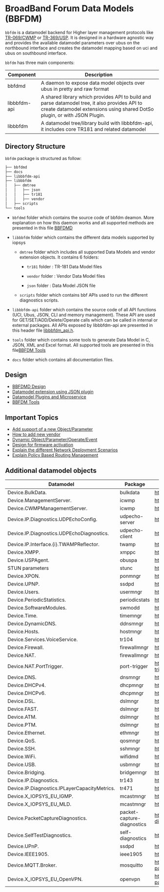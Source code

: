 # BroadBand Forum Data Models (BBFDM)

`bbfdm` is a datamodel backend for Higher layer management protocols like [TR-069/CWMP](https://cwmp-data-models.broadband-forum.org/) or [TR-369/USP](https://usp.technology/). It is designed in a hardware agnostic way and provides the available datamodel parameters over ubus on the northbound interface and creates the datamodel mapping based on uci and ubus on southbound interface.

`bbfdm` has three main components:

| Component  |                    Description                    |
| ---------- | ------------------------------------------------- |
| bbfdmd | A daemon to expose data model objects over ubus in pretty and raw format |
| libbbfdm-api | A shared library which provides API to build and parse datamodel tree, it also provides API to create datamodel extensions using shared DotSo plugin, or with JSON Plugin. |
| libbbfdm  | A datamodel tree/library build with libbbfdm-api, it includes core TR181 and related datamodel |


## Directory Structure

`bbfdm` package is structured as follow:

```bash
├── bbfdmd
├── docs
├── libbbfdm-api
├── libbbfdm
│   ├── dmtree
│   │   ├── json
│   │   ├── tr181
│   │   ├── vendor
│   ├── scripts
└── tools
```

- `bbfdmd` folder which contains the source code of bbfdm deamon.
More explanation on how this daemon works and all supported methods are presented in this file [BBFDMD](./docs/guide/bbfdmd.md)

- `libbbfdm` folder which contains the different data models supported by iopsys

	- `dmtree` folder which includes all supported Data Models and vendor extension objects. It contains 6 folders:

		- `tr181` folder : TR-181 Data Model files

		- `vendor` folder : Vendor Data Model files

		- `json` folder : Data Model JSON file

	- `scripts` folder which contains bbf APIs used to run the different diagnostics scripts.

- `libbbfdm-api` folder which contains the source code of all API functions (UCI, Ubus, JSON, CLI and memory management). These API are used for GET/SET/ADD/Delete/Operate calls which can be called in internal or external packages.
All APIs exposed by libbbfdm-api are presented in this header file [libbbfdm_api.h](./libbbfdm-api/include/libbbfdm_api.h).

- `tools` folder which contains some tools to generate Data Model in C, JSON, XML and Excel format.
All supported tools are presented in this file[BBFDM Tools](./tools/README.md)

- `docs` folder which contains all documentation files.


## Design
* [BBFDMD Design](./docs/guide/bbfdmd.md)
* [Datamodel extension using JSON plugin](./docs/guide/libbbfdm-api_json_plugin_v1.md)
* [Datamodel Plugins and Microservice](./docs/guide/libbbfdm-api_datamodel_as_microservice.md)
* [BBFDM Tools](./tools/README.md)

## Important Topics
* [Add support of a new Object/Parameter](./docs/guide/libbbfdm-api_obj_param_extension.md)
* [How to add new vendor](./docs/guide/libbbfdm-api_vendor.md)
* [Dynamic Object/Parameter/Operate/Event](./docs/guide/libbbfdm-api_dynamic_dm.md)
* [Design for firmware activation](./docs/guide/libbbfdm_DeviceInfo_FirmwareImage.md)
* [Explain the different Network Deployment Scenarios](./docs/guide/network_depoyment_scenarios.md)
* [Explain Policy Based Routing Management](./docs/guide/libbbfdm_Routing.md)

## Additional datamodel objects

| Datamodel                                | Package        | Link                                         |
| ---------------------------------------- | -------------- | -------------------------------------------- |
| Device.BulkData.                         | bulkdata       | https://dev.iopsys.eu/bbf/bulkdata.git       |
| Device.ManagementServer.                 | icwmp          | https://dev.iopsys.eu/bbf/icwmp.git          |
| Device.CWMPManagementServer.             | icwmp          | https://dev.iopsys.eu/bbf/icwmp.git          |
| Device.IP.Diagnostics.UDPEchoConfig.     | udpecho-server | https://dev.iopsys.eu/bbf/udpecho.git        |
| Device.IP.Diagnostics.UDPEchoDiagnostics.| udpecho-client | https://dev.iopsys.eu/bbf/udpecho.git        |
| Device.IP.Interface.{i}.TWAMPReflector.  | twamp          | https://dev.iopsys.eu/bbf/twamp-light.git    |
| Device.XMPP.                             | xmppc          | https://dev.iopsys.eu/bbf/xmppc.git          |
| Device.USPAgent.                         | obuspa         | https://dev.iopsys.eu/bbf/obuspa.git         |
| STUN parameters                          | stunc          | https://dev.iopsys.eu/bbf/stunc.git          |
| Device.XPON.                             | ponmngr        | https://dev.iopsys.eu/hal/ponmngr.git        |
| Device.UPNP.                             | ssdpd          | https://github.com/miniupnp/miniupnp.git     |
| Device.Users.                            | usermngr       | https://dev.iopsys.eu/bbf/usermngr.git       |
| Device.PeriodicStatistics.               | periodicstats  | https://dev.iopsys.eu/bbf/periodicstats.git  |
| Device.SoftwareModules.                  | swmodd         | https://dev.iopsys.eu/lcm/swmodd.git         |
| Device.Time.                             | timemngr       | https://dev.iopsys.eu/bbf/timemngr.git       |
| Device.DynamicDNS.                       | ddnsmngr       | https://dev.iopsys.eu/bbf/ddnsmngr.git       |
| Device.Hosts.                            | hostmngr       | https://dev.iopsys.eu/iopsys/hostmngr.git    |
| Device.Services.VoiceService.            | tr104          | https://dev.iopsys.eu/voice/tr104.git        |
| Device.Firewall.                         | firewallmngr   | https://dev.iopsys.eu/network/firewallmngr   |
| Device.NAT.                              | firewallmngr   | https://dev.iopsys.eu/network/firewallmngr   |
| Device.NAT.PortTrigger.                  | port-trigger   | https://dev.iopsys.eu/network/port-trigger.git |
| Device.DNS.                              | dnsmngr        | https://dev.iopsys.eu/network/dnsmngr.git    |
| Device.DHCPv4.                           | dhcpmngr       | https://dev.iopsys.eu/network/dhcpmngr.git   |
| Device.DHCPv6.                           | dhcpmngr       | https://dev.iopsys.eu/network/dhcpmngr.git   |
| Device.DSL.                              | dslmngr        | https://dev.iopsys.eu/hal/dslmngr.git        |
| Device.FAST.                             | dslmngr        | https://dev.iopsys.eu/hal/dslmngr.git        |
| Device.ATM.                              | dslmngr        | https://dev.iopsys.eu/hal/dslmngr.git        |
| Device.PTM.                              | dslmngr        | https://dev.iopsys.eu/hal/dslmngr.git        |
| Device.Ethernet.                         | ethmngr        | https://dev.iopsys.eu/hal/ethmngr.git        |
| Device.QoS.                              | qosmngr        | https://dev.iopsys.eu/hal/qosmngr.git        |
| Device.SSH.                              | sshmngr        | https://dev.iopsys.eu/network/sshmngr.git    |
| Device.WiFi.                             | wifidmd        | https://dev.iopsys.eu/bbf/wifidmd.git        |
| Device.USB.                              | usbmngr        | https://dev.iopsys.eu/system/usbmngr.git     |
| Device.Bridging.                         | bridgemngr     | https://dev.iopsys.eu/network/bridgemngr.git |
| Device.IP.Diagnostics.                   | tr143          | https://dev.iopsys.eu/bbf/tr143d.git         |
| Device.IP.Diagnostics.IPLayerCapacityMetrics. | tr471     | https://dev.iopsys.eu/bbf/tr471d.git         |
| Device.X_IOPSYS_EU_IGMP.                 | mcastmngr      | https://dev.iopsys.eu/hal/mcastmngr.git      |
| Device.X_IOPSYS_EU_MLD.                  | mcastmngr      | https://dev.iopsys.eu/hal/mcastmngr.git      |
| Device.PacketCaptureDiagnostics.         | packet-capture-diagnostics | https://dev.iopsys.eu/bbf/packet-capture-diagnostics.git |
| Device.SelfTestDiagnostics.              | self-diagnostics | https://dev.iopsys.eu/feed/iopsys.git      |
| Device.UPnP.                             | ssdpd          | https://dev.iopsys.eu/feed/iopsys.git        |
| Device.IEEE1905.                         | ieee1905       | https://dev.iopsys.eu/multi-ap/ieee1905.git  |
| Device.MQTT.Broker.                      | mosquitto      | https://dev.iopsys.eu/feed/openwrt-packages.git  |
| Device.X_IOPSYS_EU_OpenVPN.              | openvpn        | https://dev.iopsys.eu/feed/openwrt-packages.git  |
